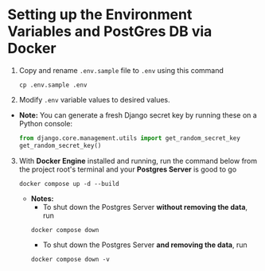 # Setting up the Environment Variables and PostGres DB via Docker

1. Copy and rename `.env.sample` file to `.env` using this command 
    ```
    cp .env.sample .env
    ```
2. Modify `.env` variable values to desired values. 
* **Note:** You can generate a fresh Django secret key by running these on a Python console:  
   ```python
   from django.core.management.utils import get_random_secret_key  
   get_random_secret_key()
   ```
3. With **Docker Engine** installed and running, run the command below from the project root's terminal and your **Postgres Server** is good to go
    ```
    docker compose up -d --build
    ```
      * **Notes:**
        * To shut down the Postgres Server **without removing the data**, run 
        ```
        docker compose down
        ```
        * To shut down the Postgres Server **and removing the data**, run 
        ```
        docker compose down -v
        ```